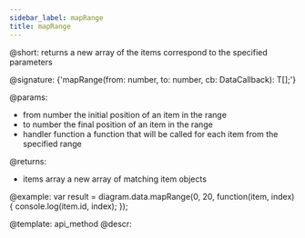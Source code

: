 ```yaml
---
sidebar_label: mapRange
title: mapRange
---          
```


@short: returns a new array of the items correspond to the specified parameters

@signature: {'mapRange(from: number, to: number, cb: DataCallback<T>): T[];'}

@params:
- from			number		the initial position of an item in the range
- to            number      the final position of an item in the range
- handler       function    a function that will be called for each item from the specified range

@returns:
- items         array       a new array of matching item objects     

@example:
var result = diagram.data.mapRange(0, 20, function(item, index) {
    console.log(item.id, index);
});

@template: api_method
@descr:
